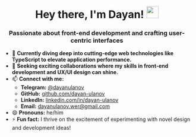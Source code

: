 <h1 align="center">Hey there, I'm Dayan! <img src="https://github.com/blackcater/blackcater/raw/main/images/Hi.gif" height="32" width="32"/></h1>
<h3 align="center">Passionate about front-end development and crafting user-centric interfaces</h3>

- 🌱 <b>Currently diving deep into cutting-edge web technologies like TypeScript to elevate application performance.</b>
- 💼 <b>Seeking exciting collaborations where my skills in front-end development and UX/UI design can shine.</b>
- 📫 <b>Connect with me:</b>
   - <b>Telegram:</b> [@dayanulanov](https://t.me/dayanulanov)
   - <b>GitHub:</b> [github.com/dayan-ulanov](https://github.com/dayan-ulanov)
   - <b>LinkedIn:</b> [linkedin.com/in/dayan-ulanov](https://www.linkedin.com/in/dayan-ulanov)
   - <b>Email:</b> [dayanulanov.wer@gmail.com](mailto:dayanulanov.wer@gmail.com)
- 😄 <b>Pronouns:</b> he/him
- ⚡ <b>Fun fact:</b> I thrive on the excitement of experimenting with novel design and development ideas!
